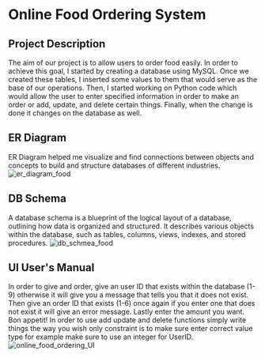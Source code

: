 # Online Food Ordering System

## Project Description
The aim of our project is to allow users to order food easily. In order to achieve this goal, I started by creating a database using MySQL. Once we created these tables, I inserted some values to them that would serve as the base of our operations. Then, I started working on Python code which would allow the user to enter specified information in order to make an order or add, update, and delete certain things. Finally, when the change is done it changes on the database as well.

## ER Diagram
ER Diagram helped me visualize and find connections between objects and concepts to build and structure databases of different industries.
![er_diagram_food](https://github.com/BasarOgur/OnlineFoodOrderingSystem/assets/88591728/e3940f99-3835-489e-a21b-0e6d249e87df)

## DB Schema
A database schema is a blueprint of the logical layout of a database, outlining how data is organized and structured. It describes various objects within the database, such as tables, columns, views, indexes, and stored procedures.
![db_schmea_food](https://github.com/BasarOgur/OnlineFoodOrderingSystem/assets/88591728/86268020-80a7-4dad-875c-95bd9445d6b3)

## UI User's Manual
In order to give and order, give an user ID that exists within the database (1-9) otherwise it will give you a message that tells you that it does not exist. Then give an order ID that exists (1-6) once again if you enter one that does not exist it will give an error message. Lastly enter the amount you want. Bon appetit!
In order to use add update and delete functions simply write things the way you wish only constraint is to make sure enter correct value type for example make sure to use an integer for UserID.
![online_food_ordering_UI](https://github.com/BasarOgur/OnlineFoodOrderingSystem/assets/88591728/310473af-ff8a-4531-b894-adc828587890)





